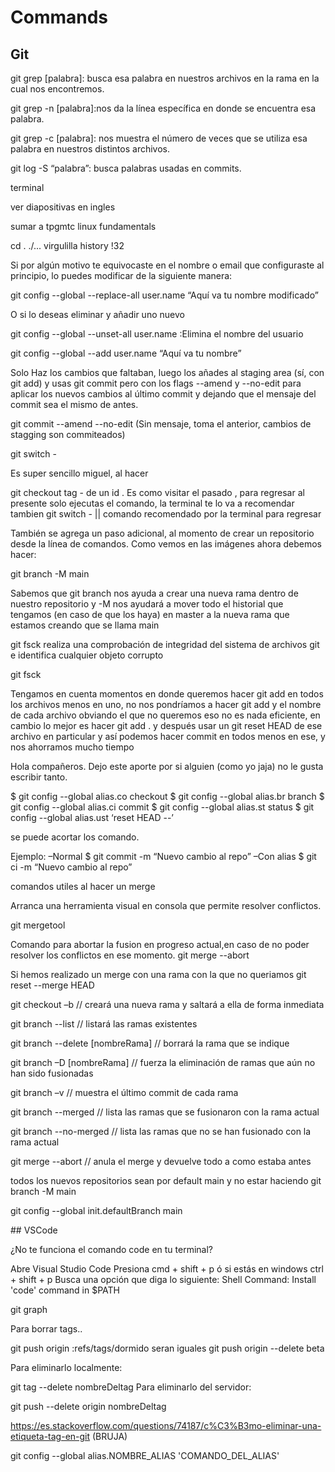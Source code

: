 # Commands

## Git

git grep [palabra]: busca esa
palabra en nuestros archivos
en la rama en la cual nos
encontremos.

git grep -n [palabra]:nos da la
línea específica en donde se
encuentra esa palabra.

git grep -c [palabra]: nos
muestra el número de veces
que se utiliza esa palabra en
nuestros distintos archivos.

git log -S “palabra”: busca
palabras usadas en commits.


terminal


ver diapositivas en ingles

sumar a tpgmtc linux fundamentals

cd .
./...
virgulilla
history
!32


Si por algún motivo te equivocaste en el nombre o email que configuraste al principio, lo puedes modificar de la siguiente manera:

git config --global --replace-all user.name “Aquí va tu nombre modificado”

O si lo deseas eliminar y añadir uno nuevo

git config --global --unset-all user.name :Elimina el nombre del usuario

git config --global --add user.name “Aquí va tu nombre”


Solo Haz los cambios que faltaban, luego los añades al staging area (sí, con git add) y usas git commit pero con los flags --amend y --no-edit para aplicar los nuevos cambios al último commit y dejando que el mensaje del commit sea el mismo de antes.


git commit --amend --no-edit  (Sin mensaje, toma el anterior, cambios de stagging son commiteados)





git switch -

Es super sencillo miguel, al hacer

git checkout tag - de un id . Es como visitar el pasado , para regresar al presente solo ejecutas el comando, la terminal te lo va a recomendar tambien
git switch - || comando recomendado por la terminal para regresar



También se agrega un paso adicional, al momento de crear un repositorio desde la línea de comandos. Como vemos en las imágenes ahora debemos hacer:

git branch -M main

Sabemos que git branch nos ayuda a crear una nueva rama dentro de nuestro repositorio y -M nos ayudará a mover todo el historial que tengamos (en caso de que los haya) en master a la nueva rama que estamos creando que se llama main




git fsck realiza una comprobación de integridad del sistema de archivos git e identifica cualquier objeto corrupto


git fsck


Tengamos en cuenta momentos en donde queremos hacer git add en todos los archivos menos en uno, no nos pondríamos a hacer git add y el nombre de cada archivo obviando el que no queremos eso no es nada eficiente, en cambio lo mejor es hacer git add . y después usar un git reset HEAD de ese archivo en particular y así podemos hacer commit en todos menos en ese, y nos ahorramos mucho tiempo


Hola compañeros.
Dejo este aporte por si alguien (como yo jaja) no le gusta escribir tanto.

$ git config --global alias.co checkout
$ git config --global alias.br branch
$ git config --global alias.ci commit
$ git config --global alias.st status
$ git config --global alias.ust ‘reset HEAD --’

se puede acortar los comando.

Ejemplo:
–Normal
$ git commit -m “Nuevo cambio al repo”
–Con alias
$ git ci -m “Nuevo cambio al repo”



comandos utiles al hacer un merge

Arranca una herramienta visual en consola que permite resolver conflictos.

git mergetool

Comando para abortar la fusion en progreso actual,en caso de no poder resolver los conflictos en ese momento. 
git merge --abort

Si hemos realizado un merge con una rama con la que no queriamos
git reset --merge HEAD


git checkout –b // creará una nueva rama y saltará a ella de forma inmediata

git branch --list // listará las ramas existentes

git branch --delete [nombreRama] // borrará la rama que se indique

git branch –D [nombreRama] // fuerza la eliminación de ramas que aún no han sido fusionadas

git branch –v // muestra el último commit de cada rama

git branch --merged // lista las ramas que se fusionaron con la rama actual

git branch --no-merged // lista las ramas que no se han fusionado con la rama actual

git merge --abort // anula el merge y devuelve todo a como estaba antes


todos los nuevos repositorios sean por default main y no estar haciendo git branch -M main 

git config --global init.defaultBranch main



## VSCode

¿No te funciona el comando code en tu terminal?

Abre Visual Studio Code
Presiona cmd + shift + p ó si estás en windows ctrl + shift + p
Busca una opción que diga lo siguiente: Shell Command: Install 'code' command in $PATH



git graph



Para borrar tags.. 

git push origin :refs/tags/dormido   seran iguales git push origin --delete beta


Para eliminarlo localmente:

git tag --delete nombreDeltag
Para eliminarlo del servidor:

git push --delete origin nombreDeltag

https://es.stackoverflow.com/questions/74187/c%C3%B3mo-eliminar-una-etiqueta-tag-en-git  (BRUJA)


git config --global alias.NOMBRE_ALIAS 'COMANDO_DEL_ALIAS'


